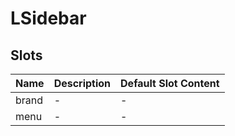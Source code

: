 # LSidebar

## Slots

<!-- @vuese:LSidebar:slots:start -->
|Name|Description|Default Slot Content|
|---|---|---|
|brand|-|-|
|menu|-|-|

<!-- @vuese:LSidebar:slots:end -->



